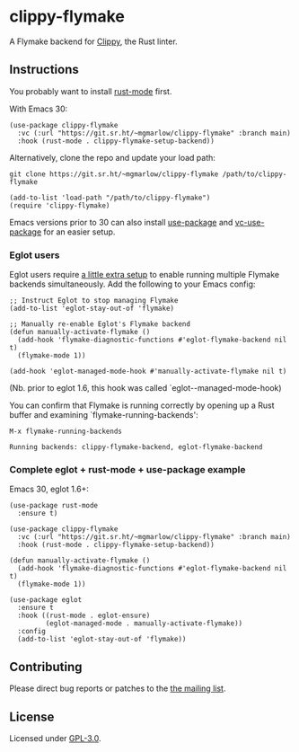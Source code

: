 # clippy-flymake

A Flymake backend for [Clippy](https://doc.rust-lang.org/stable/clippy/index.html), the Rust linter.

## Instructions

You probably want to install [rust-mode](https://github.com/rust-lang/rust-mode) first.

With Emacs 30:

``` elisp
(use-package clippy-flymake
  :vc (:url "https://git.sr.ht/~mgmarlow/clippy-flymake" :branch main)
  :hook (rust-mode . clippy-flymake-setup-backend))
```

Alternatively, clone the repo and update your load path:

```
git clone https://git.sr.ht/~mgmarlow/clippy-flymake /path/to/clippy-flymake
```

```elisp
(add-to-list 'load-path "/path/to/clippy-flymake")
(require 'clippy-flymake)
```

Emacs versions prior to 30 can also install [use-package](https://github.com/jwiegley/use-package) and [vc-use-package](https://github.com/slotThe/vc-use-package) for an easier setup.

### Eglot users

Eglot users require [a little extra setup](https://github.com/joaotavora/eglot/issues/268) to enable running multiple Flymake backends simultaneously. Add the following to your Emacs config:

```elisp
;; Instruct Eglot to stop managing Flymake
(add-to-list 'eglot-stay-out-of 'flymake)

;; Manually re-enable Eglot's Flymake backend
(defun manually-activate-flymake ()
  (add-hook 'flymake-diagnostic-functions #'eglot-flymake-backend nil t)
  (flymake-mode 1))

(add-hook 'eglot-managed-mode-hook #'manually-activate-flymake nil t)
```

(Nb. prior to eglot 1.6, this hook was called `eglot--managed-mode-hook)

You can confirm that Flymake is running correctly by opening up a Rust buffer and examining `flymake-running-backends':

```
M-x flymake-running-backends

Running backends: clippy-flymake-backend, eglot-flymake-backend
```

### Complete eglot + rust-mode + use-package example

Emacs 30, eglot 1.6+:

```elisp
(use-package rust-mode
  :ensure t)

(use-package clippy-flymake
  :vc (:url "https://git.sr.ht/~mgmarlow/clippy-flymake" :branch main)
  :hook (rust-mode . clippy-flymake-setup-backend))

(defun manually-activate-flymake ()
  (add-hook 'flymake-diagnostic-functions #'eglot-flymake-backend nil t)
  (flymake-mode 1))

(use-package eglot
  :ensure t
  :hook ((rust-mode . eglot-ensure)
         (eglot-managed-mode . manually-activate-flymake))
  :config
  (add-to-list 'eglot-stay-out-of 'flymake))
```

## Contributing

Please direct bug reports or patches to the [the mailing list](https://lists.sr.ht/~mgmarlow/public-inbox).

## License

Licensed under [GPL-3.0](./LICENSE).
